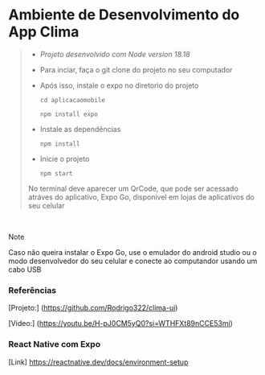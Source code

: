 # Ambiente de Desenvolvimento do App Clima
> * _Projeto desenvolvido com Node version 18.18_
> * Para inciar, faça o git clone do projeto no seu computador
> * Após isso, instale o expo no diretorio do projeto
>
>   `cd aplicacaomobile`
>   
>   `npm install expo`
>  
> * Instale as dependências
>   
>   `npm install`
> * Inicie o projeto
> 
>   `npm start`
> 
> No terminal deve aparecer um QrCode, que pode ser acessado atráves do aplicativo, Expo Go, disponivel em lojas de aplicativos do seu celular
<br>

> [!NOTE]
> Caso não queira instalar o Expo Go, use o emulador do android studio ou o modo desenvolvedor do seu celular e conecte ao computandor usando um cabo USB

### Referências
[Projeto:] (https://github.com/Rodrigo322/clima-ui)

[Video:] (https://youtu.be/H-pJ0CM5yQ0?si=WTHFXt89nCCE53mi)

### React Native com Expo
[Link] https://reactnative.dev/docs/environment-setup




